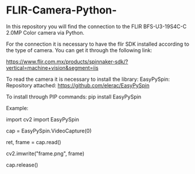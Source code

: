 # FLIR-Camera-Python-
In this repository you will find the connection to the FLIR BFS-U3-19S4C-C 2.0MP Color camera via Python.

For the connection it is necessary to have the flir SDK installed according to the type of camera. You can get it through the following link:

https://www.flir.com.mx/products/spinnaker-sdk/?vertical=machine+vision&segment=iis

To read the camera it is necessary to install the library: EasyPySpin: Repository attached: https://github.com/elerac/EasyPySpin

To install through PIP commands: pip install EasyPySpin

Example:

import cv2 import EasyPySpin

cap = EasyPySpin.VideoCapture(0)

ret, frame = cap.read()

cv2.imwrite("frame.png", frame)

cap.release()
